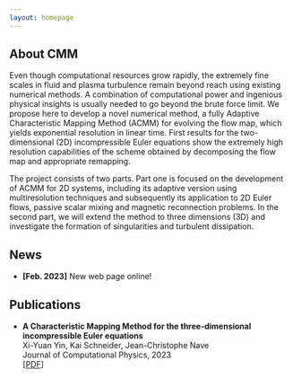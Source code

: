 ```yaml
---
layout: homepage
---
```


## About CMM
Even though computational resources grow rapidly, the extremely fine scales in fluid and plasma turbulence remain beyond reach using existing numerical methods. A combination of computational power and ingenious physical insights is usually needed to go beyond the brute force limit. We propose here to develop a novel numerical method, a fully Adaptive Characteristic Mapping Method (ACMM) for evolving the flow map, which yields exponential resolution in linear time. First results for the two-dimensional (2D) incompressible Euler equations show the extremely high resolution capabilities of the scheme obtained by decomposing the flow map and appropriate remapping.

The project consists of two parts. Part one is focused on the development of ACMM for 2D systems, including its adaptive version using multiresolution techniques and subsequently its application to 2D Euler flows, passive scalar mixing and magnetic reconnection problems. In the second part, we will extend the method to three dimensions (3D) and investigate the formation of singularities and turbulent dissipation.
## News

- **[Feb. 2023]** New web page online!

## Publications

- **A Characteristic Mapping Method for the three-dimensional incompressible Euler equations**
  <br>
   Xi-Yuan Yin, Kai Schneider, Jean-Christophe Nave
  <br>
  Journal of Computational Physics, 2023
  <br>
  [[PDF](https://arxiv.org/pdf/2107.03504.pdf)]
